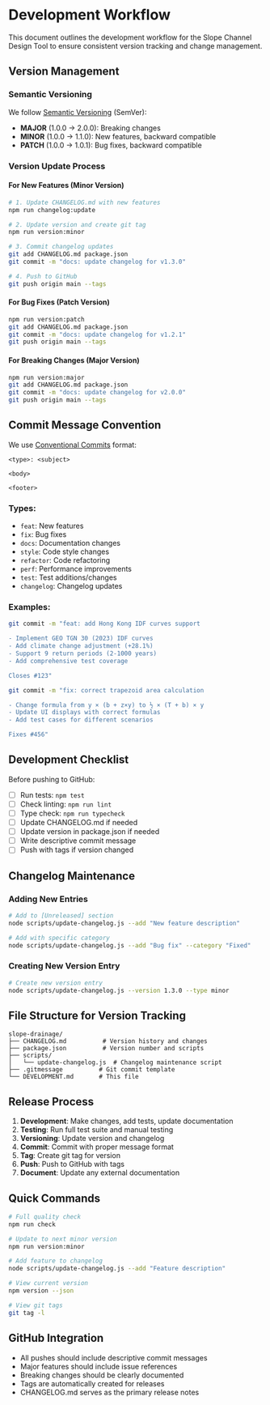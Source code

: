 # Development Workflow

This document outlines the development workflow for the Slope Channel Design Tool to ensure consistent version tracking and change management.

## Version Management

### Semantic Versioning
We follow [Semantic Versioning](https://semver.org/) (SemVer):
- **MAJOR** (1.0.0 → 2.0.0): Breaking changes
- **MINOR** (1.0.0 → 1.1.0): New features, backward compatible
- **PATCH** (1.0.0 → 1.0.1): Bug fixes, backward compatible

### Version Update Process

#### For New Features (Minor Version)
```bash
# 1. Update CHANGELOG.md with new features
npm run changelog:update

# 2. Update version and create git tag
npm run version:minor

# 3. Commit changelog updates
git add CHANGELOG.md package.json
git commit -m "docs: update changelog for v1.3.0"

# 4. Push to GitHub
git push origin main --tags
```

#### For Bug Fixes (Patch Version)
```bash
npm run version:patch
git add CHANGELOG.md package.json
git commit -m "docs: update changelog for v1.2.1"
git push origin main --tags
```

#### For Breaking Changes (Major Version)
```bash
npm run version:major
git add CHANGELOG.md package.json
git commit -m "docs: update changelog for v2.0.0"
git push origin main --tags
```

## Commit Message Convention

We use [Conventional Commits](https://www.conventionalcommits.org/) format:

```
<type>: <subject>

<body>

<footer>
```

### Types:
- `feat`: New features
- `fix`: Bug fixes
- `docs`: Documentation changes
- `style`: Code style changes
- `refactor`: Code refactoring
- `perf`: Performance improvements
- `test`: Test additions/changes
- `changelog`: Changelog updates

### Examples:
```bash
git commit -m "feat: add Hong Kong IDF curves support

- Implement GEO TGN 30 (2023) IDF curves
- Add climate change adjustment (+28.1%)
- Support 9 return periods (2-1000 years)
- Add comprehensive test coverage

Closes #123"

git commit -m "fix: correct trapezoid area calculation

- Change formula from y × (b + z×y) to ½ × (T + b) × y
- Update UI displays with correct formulas
- Add test cases for different scenarios

Fixes #456"
```

## Development Checklist

Before pushing to GitHub:

- [ ] Run tests: `npm test`
- [ ] Check linting: `npm run lint`
- [ ] Type check: `npm run typecheck`
- [ ] Update CHANGELOG.md if needed
- [ ] Update version in package.json if needed
- [ ] Write descriptive commit message
- [ ] Push with tags if version changed

## Changelog Maintenance

### Adding New Entries
```bash
# Add to [Unreleased] section
node scripts/update-changelog.js --add "New feature description"

# Add with specific category
node scripts/update-changelog.js --add "Bug fix" --category "Fixed"
```

### Creating New Version Entry
```bash
# Create new version entry
node scripts/update-changelog.js --version 1.3.0 --type minor
```

## File Structure for Version Tracking

```
slope-drainage/
├── CHANGELOG.md          # Version history and changes
├── package.json          # Version number and scripts
├── scripts/
│   └── update-changelog.js  # Changelog maintenance script
├── .gitmessage          # Git commit template
└── DEVELOPMENT.md       # This file
```

## Release Process

1. **Development**: Make changes, add tests, update documentation
2. **Testing**: Run full test suite and manual testing
3. **Versioning**: Update version and changelog
4. **Commit**: Commit with proper message format
5. **Tag**: Create git tag for version
6. **Push**: Push to GitHub with tags
7. **Document**: Update any external documentation

## Quick Commands

```bash
# Full quality check
npm run check

# Update to next minor version
npm run version:minor

# Add feature to changelog
node scripts/update-changelog.js --add "Feature description"

# View current version
npm version --json

# View git tags
git tag -l
```

## GitHub Integration

- All pushes should include descriptive commit messages
- Major features should include issue references
- Breaking changes should be clearly documented
- Tags are automatically created for releases
- CHANGELOG.md serves as the primary release notes

